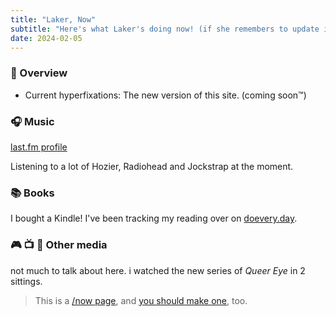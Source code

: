 ```yaml
---
title: "Laker, Now"
subtitle: "Here's what Laker's doing now! (if she remembers to update it)"
date: 2024-02-05
---
```


<script defer src="https://status.lol/laker.js?time&link&fluent"></script>

### 💜 Overview
- Current hyperfixations: The new version of this site. (coming soon™)

### 🎧 Music
[last.fm profile](https://last.fm/user/lxjv) <script src="https://recentfm.rknight.me/now.js?u=lxjv"></script>

Listening to a lot of Hozier, Radiohead and Jockstrap at the moment.

### 📚 Books
I bought a Kindle! I've been tracking my reading over on [doevery.day](https://doevery.day).

### 🎮 📺 🎥 Other media
not much to talk about here. i watched the new series of *Queer Eye* in 2 sittings.

> This is a [/now page](https://sive.rs/nowff), and [you should make one](https://nownownow.com/about), too.
